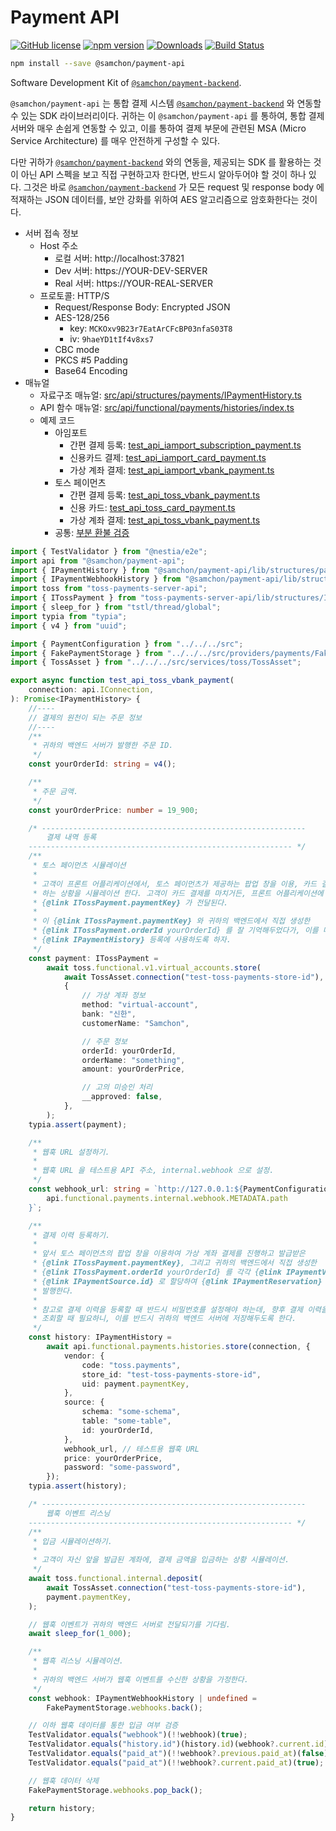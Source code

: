 # Payment API
[![GitHub license](https://img.shields.io/badge/license-MIT-blue.svg)](https://github.com/samchon/payments/tree/master/LICENSE)
[![npm version](https://badge.fury.io/js/@samchon/payment-api.svg)](https://www.npmjs.com/package/@samchon/payment-api)
[![Downloads](https://img.shields.io/npm/dm/@samchon/payment-api.svg)](https://www.npmjs.com/package/@samchon/payment-api)
[![Build Status](https://github.com/samchon/payments/workflows/build/badge.svg)](https://github.com/samchon/payments/actions?query=workflow%3Abuild)

```bash
npm install --save @samchon/payment-api
```

Software Development Kit of [`@samchon/payment-backend`](https://github.com/samchon/payments/tree/master/packages/payment-backend).

`@samchon/payment-api` 는 통합 결제 시스템 [`@samchon/payment-backend`](https://github.com/samchon/payments/tree/master/packages/payment-backend) 와 연동할 수 있는 SDK 라이브러리이다. 귀하는 이 `@samchon/payment-api` 를 통하여, 통합 결제 서버와 매우 손쉽게 연동할 수 있고, 이를 통하여 결제 부문에 관련된 MSA (Micro Service Architecture) 를 매우 안전하게 구성할 수 있다.

다만 귀하가 [`@samchon/payment-backend`](https://github.com/samchon/payments/tree/master/packages/payment-backend) 와의 연동을, 제공되는 SDK 를 활용하는 것이 아닌 API 스펙을 보고 직접 구현하고자 한다면, 반드시 알아두어야 할 것이 하나 있다. 그것은 바로 [`@samchon/payment-backend`](https://github.com/samchon/payments/tree/master/packages/payment-backend) 가 모든 request 및 response body 에 적재하는 JSON 데이터를, 보안 강화를 위하여 AES 알고리즘으로 암호화한다는 것이다.

  - 서버 접속 정보
    - Host 주소
      - 로컬 서버: http://localhost:37821
      - Dev 서버: https://YOUR-DEV-SERVER
      - Real 서버: https://YOUR-REAL-SERVER
    - 프로토콜: HTTP/S
      - Request/Response Body: Encrypted JSON
      - AES-128/256
        - key: `MCKOxv9B23r7EatArCFcBP03nfaS03T8`
        - iv: `9haeYD1tIf4v8xs7`
      - CBC mode
      - PKCS #5 Padding
      - Base64 Encoding
  - 매뉴얼
    - 자료구조 매뉴얼: [src/api/structures/payments/IPaymentHistory.ts](https://github.com/samchon/payments/tree/master/packages/payment-backend/src/api/structures/payments/IPaymentHistory.ts)
    - API 함수 매뉴얼: [src/api/functional/payments/histories/index.ts](https://github.com/samchon/payments/tree/master/packages/payment-backend/src/api/functional/payments/histories/index.ts)
    - 예제 코드
      - 아임포트
        - 간편 결제 등록: [test_api_iamport_subscription_payment.ts](https://github.com/samchon/payments/blob/master/packages/payment-backend/test/features/iamport/test_api_iamport_subscription_payment.ts)
        - 신용카드 결제: [test_api_iamport_card_payment.ts](https://github.com/samchon/payments/blob/master/packages/payment-backend/test/features/iamport/test_api_iamport_card_payment.ts)
        - 가상 계좌 결제: [test_api_iamport_vbank_payment.ts](https://github.com/samchon/payments/blob/master/packages/payment-backend/test/features/iamport/test_api_iamport_vbank_payment.ts)
      - 토스 페이먼츠
        - 간편 결제 등록: [test_api_toss_vbank_payment.ts](https://github.com/samchon/payments/blob/master/packages/payment-backend/test/features/toss/test_api_toss_vbank_payment.ts)
        - 신용 카드: [test_api_toss_card_payment.ts](https://github.com/samchon/payments/blob/master/packages/payment-backend/test/features/toss/test_api_toss_card_payment.ts)
        - 가상 계좌 결제: [test_api_toss_vbank_payment.ts](https://github.com/samchon/payments/blob/master/packages/payment-backend/test/features/toss/test_api_toss_vbank_payment.ts)
      - 공통: [부분 환불 검증](https://github.com/samchon/payments/blob/master/packages/payment-backend/test/features/internal/validate_payment_cancel_partial.ts)

```typescript
import { TestValidator } from "@nestia/e2e";
import api from "@samchon/payment-api";
import { IPaymentHistory } from "@samchon/payment-api/lib/structures/payments/IPaymentHistory";
import { IPaymentWebhookHistory } from "@samchon/payment-api/lib/structures/payments/IPaymentWebhookHistory";
import toss from "toss-payments-server-api";
import { ITossPayment } from "toss-payments-server-api/lib/structures/ITossPayment";
import { sleep_for } from "tstl/thread/global";
import typia from "typia";
import { v4 } from "uuid";

import { PaymentConfiguration } from "../../../src";
import { FakePaymentStorage } from "../../../src/providers/payments/FakePaymentStorage";
import { TossAsset } from "../../../src/services/toss/TossAsset";

export async function test_api_toss_vbank_payment(
    connection: api.IConnection,
): Promise<IPaymentHistory> {
    //----
    // 결제의 원천이 되는 주문 정보
    //----
    /**
     * 귀하의 백엔드 서버가 발행한 주문 ID.
     */
    const yourOrderId: string = v4();

    /**
     * 주문 금액.
     */
    const yourOrderPrice: number = 19_900;

    /* -----------------------------------------------------------
        결제 내역 등록
    ----------------------------------------------------------- */
    /**
     * 토스 페이먼츠 시뮬레이션
     *
     * 고객이 프론트 어플리케이션에서, 토스 페이먼츠가 제공하는 팝업 창을 이용, 카드 결제를
     * 하는 상황을 시뮬레이션 한다. 고객이 카드 결제를 마치거든, 프론트 어플리케이션에
     * {@link ITossPayment.paymentKey} 가 전달된다.
     *
     * 이 {@link ITossPayment.paymentKey} 와 귀하의 백엔드에서 직접 생성한
     * {@link ITossPayment.orderId yourOrderId} 를 잘 기억해두었다가, 이를 다음 단계인
     * {@link IPaymentHistory} 등록에 사용하도록 하자.
     */
    const payment: ITossPayment =
        await toss.functional.v1.virtual_accounts.store(
            await TossAsset.connection("test-toss-payments-store-id"),
            {
                // 가상 계좌 정보
                method: "virtual-account",
                bank: "신한",
                customerName: "Samchon",

                // 주문 정보
                orderId: yourOrderId,
                orderName: "something",
                amount: yourOrderPrice,

                // 고의 미승인 처리
                __approved: false,
            },
        );
    typia.assert(payment);

    /**
     * 웹훅 URL 설정하기.
     *
     * 웹훅 URL 을 테스트용 API 주소, internal.webhook 으로 설정.
     */
    const webhook_url: string = `http://127.0.0.1:${PaymentConfiguration.API_PORT()}${
        api.functional.payments.internal.webhook.METADATA.path
    }`;

    /**
     * 결제 이력 등록하기.
     *
     * 앞서 토스 페이먼츠의 팝업 창을 이용하여 가상 계좌 결제를 진행하고 발급받은
     * {@link ITossPayment.paymentKey}, 그리고 귀하의 백엔드에서 직접 생성한
     * {@link ITossPayment.orderId yourOrderId} 를 각각 {@link IPaymentVendor.uid} 와
     * {@link IPaymentSource.id} 로 할당하여 {@link IPaymentReservation} 레코드를
     * 발행한다.
     *
     * 참고로 결제 이력을 등록할 때 반드시 비밀번호를 설정해야 하는데, 향후 결제 이력을
     * 조회할 때 필요하니, 이를 반드시 귀하의 백엔드 서버에 저장해두도록 한다.
     */
    const history: IPaymentHistory =
        await api.functional.payments.histories.store(connection, {
            vendor: {
                code: "toss.payments",
                store_id: "test-toss-payments-store-id",
                uid: payment.paymentKey,
            },
            source: {
                schema: "some-schema",
                table: "some-table",
                id: yourOrderId,
            },
            webhook_url, // 테스트용 웹훅 URL
            price: yourOrderPrice,
            password: "some-password",
        });
    typia.assert(history);

    /* -----------------------------------------------------------
        웹훅 이벤트 리스닝
    ----------------------------------------------------------- */
    /**
     * 입금 시뮬레이션하기.
     *
     * 고객이 자신 앞을 발급된 계좌에, 결제 금액을 입금하는 상황 시뮬레이션.
     */
    await toss.functional.internal.deposit(
        await TossAsset.connection("test-toss-payments-store-id"),
        payment.paymentKey,
    );

    // 웹훅 이벤트가 귀하의 백엔드 서버로 전달되기를 기다림.
    await sleep_for(1_000);

    /**
     * 웹흑 리스닝 시뮬레이션.
     *
     * 귀하의 백엔드 서버가 웹훅 이벤트를 수신한 상황을 가정한다.
     */
    const webhook: IPaymentWebhookHistory | undefined =
        FakePaymentStorage.webhooks.back();

    // 이하 웹훅 데이터를 통한 입금 여부 검증
    TestValidator.equals("webhook")(!!webhook)(true);
    TestValidator.equals("history.id")(history.id)(webhook?.current.id);
    TestValidator.equals("paid_at")(!!webhook?.previous.paid_at)(false);
    TestValidator.equals("paid_at")(!!webhook?.current.paid_at)(true);

    // 웹훅 데이터 삭제
    FakePaymentStorage.webhooks.pop_back();

    return history;
}
```